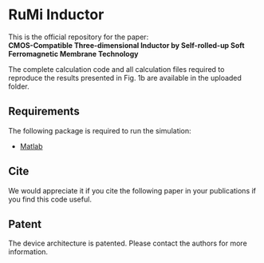 # RuMi Inductor

This is the official repository for the paper:  
**CMOS-Compatible Three-dimensional Inductor by Self-rolled-up Soft Ferromagnetic Membrane Technology**

The complete calculation code and all calculation files required to reproduce the results presented in Fig. 1b are available in the uploaded folder.

## Requirements

The following package is required to run the simulation:

- [Matlab](https://www.mathworks.com/products/matlab.html)

## Cite

We would appreciate it if you cite the following paper in your publications if you find this code useful.

## Patent

The device architecture is patented. Please contact the authors for more information.
